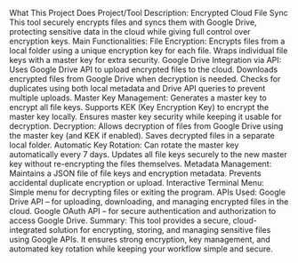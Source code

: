What This Project Does
Project/Tool Description: Encrypted Cloud File Sync
This tool securely encrypts files and syncs them with Google Drive, protecting sensitive data in the cloud while giving full control over encryption keys.
Main Functionalities:
File Encryption:
Encrypts files from a local folder using a unique encryption key for each file.
Wraps individual file keys with a master key for extra security.
Google Drive Integration via API:
Uses Google Drive API to upload encrypted files to the cloud.
Downloads encrypted files from Google Drive when decryption is needed.
Checks for duplicates using both local metadata and Drive API queries to prevent multiple uploads.
Master Key Management:
Generates a master key to encrypt all file keys.
Supports KEK (Key Encryption Key) to encrypt the master key locally.
Ensures master key security while keeping it usable for decryption.
Decryption:
Allows decryption of files from Google Drive using the master key (and KEK if enabled).
Saves decrypted files in a separate local folder.
Automatic Key Rotation:
Can rotate the master key automatically every 7 days.
Updates all file keys securely to the new master key without re-encrypting the files themselves.
Metadata Management:
Maintains a JSON file of file keys and encryption metadata.
Prevents accidental duplicate encryption or upload.
Interactive Terminal Menu:
Simple menu for decrypting files or exiting the program.
APIs Used:
Google Drive API – for uploading, downloading, and managing encrypted files in the cloud.
Google OAuth API – for secure authentication and authorization to access Google Drive.
Summary:
This tool provides a secure, cloud-integrated solution for encrypting, storing, and managing sensitive files using Google APIs. It ensures strong encryption, key management, and automated key rotation while keeping your workflow simple and secure.

